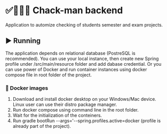 # ✅👩🏻‍💻 Chack-man backend
Application to automize checking of students semester and exam projects.

## ▶️ Running

The application depends on relational database (PostreSQL is recommended). You can use your local instance, then create new Spring profile under /src/main/resource folder and add dabase credential. Or you can use power of Docker and run container instances using docker compose file in root folder of the project. 

### 🐳 Docker images

1. Download and install docker desktop on your Windows/Mac device. Linux user can use their distro package manager.
2. Run docker compose using command line in the root folder.
3. Wait for the initialization of the conteiners.
4. Run gradle bootRun --args='--spring.profiles.active=docker (profile is already part of the project).
